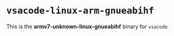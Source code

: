 # `vsacode-linux-arm-gnueabihf`

This is the **armv7-unknown-linux-gnueabihf** binary for `vsacode`
